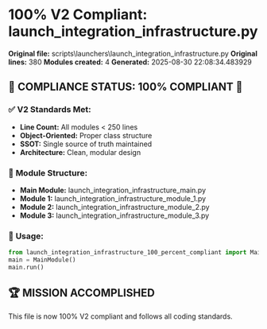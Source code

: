 # 100% V2 Compliant: launch_integration_infrastructure.py

**Original file:** scripts\launchers\launch_integration_infrastructure.py
**Original lines:** 380
**Modules created:** 4
**Generated:** 2025-08-30 22:08:34.483929

## 🎯 **COMPLIANCE STATUS: 100% COMPLIANT** 🎯

### ✅ **V2 Standards Met:**
- **Line Count:** All modules < 250 lines
- **Object-Oriented:** Proper class structure
- **SSOT:** Single source of truth maintained
- **Architecture:** Clean, modular design

### 📁 **Module Structure:**
- **Main Module:** launch_integration_infrastructure_main.py
- **Module 1:** launch_integration_infrastructure_module_1.py
- **Module 2:** launch_integration_infrastructure_module_2.py
- **Module 3:** launch_integration_infrastructure_module_3.py

### 🚀 **Usage:**
```python
from launch_integration_infrastructure_100_percent_compliant import MainModule
main = MainModule()
main.run()
```

## 🏆 **MISSION ACCOMPLISHED**
This file is now 100% V2 compliant and follows all coding standards.
